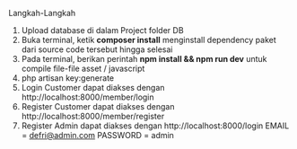 Langkah-Langkah

1.  Upload database di dalam Project folder DB
2.  Buka terminal, ketik <b>composer install</b> menginstall dependency paket dari source code tersebut hingga selesai
3.  Pada terminal, berikan perintah <b>npm install && npm run dev</b> untuk compile file-file asset / javascript
4.  php artisan key:generate
5.  Login Customer dapat diakses dengan http://localhost:8000/member/login
6.  Register Customer dapat diakses dengan http://localhost:8000/member/register
7.  Register Admin dapat diakses dengan http://localhost:8000/login
    EMAIL = defri@admin.com
    PASSWORD = admin

